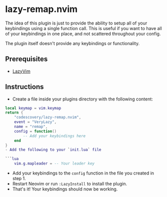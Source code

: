 # lazy-remap.nvim

The idea of this plugin is just to provide the ability to setup all of your keybindings using a single function call. This is useful if you want to have all of your keybindings in one place, and not scattered throughout your config.

The plugin itself doesn't provide any keybindings or functionality.

## Prerequisites

- [LazyVim](https://github.com/folke/lazy.nvim#-plugin-spec)

## Instructions

- Create a file inside your plugins directory with the following content:

```lua
local keymap = vim.keymap
return {
    "codescovery/lazy-remap.nvim",
    event = "VeryLazy",
    name = "remap",
    config = function()
        -- Add your keybindings here
    end
}
- Add the following to your `init.lua` file

```lua
    vim.g.mapleader = -- Your leader key
```

- Add your keybindings to the `config` function in the file you created in step 1.
- Restart Neovim or run `:LazyInstall` to install the plugin.
- That's it! Your keybindings should now be working.
